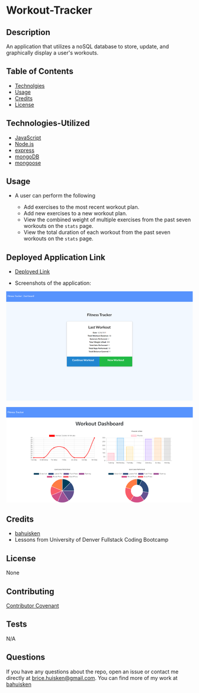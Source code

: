 # Workout-Tracker

## Description

An application that utilizes a noSQL database to store, update, and graphically display a user's workouts.

## Table of Contents

- [Technolgies](#Technologies-Utilized)
- [Usage](#usage)
- [Credits](#credits)
- [License](#license)

## Technologies-Utilized

- [JavaScript](https://developer.mozilla.org/en-US/docs/Web/JavaScript)
- [Node.js](https://nodejs.org/en/)
- [express](https://expressjs.com/)
- [mongoDB](https://www.mongodb.com/2)
- [mongoose](https://mongoosejs.com/)

## Usage

- A user can perform the following

  - Add exercises to the most recent workout plan.
  - Add new exercises to a new workout plan.
  - View the combined weight of multiple exercises from the past seven workouts on the `stats` page.
  - View the total duration of each workout from the past seven workouts on the `stats` page.

## Deployed Application Link

- [Deployed Link](http://fitness-tracker-bah.herokuapp.com)

- Screenshots of the application:

![Homepage](./assets/images/fitness-tracker-01.png)

![Dashboard](./assets/images/fitness-tracker-02.png)

## Credits

- [bahuisken](https://github.com/bahuisken/)
- Lessons from University of Denver Fullstack Coding Bootcamp

## License

None

## Contributing

[Contributor Covenant](https://www.contributor-covenant.org/)

## Tests

N/A

## Questions

If you have any questions about the repo, open an issue or contact me directly at [brice.huisken@gmail.com](mailto:brice.huisken@gmail.com). You can find more of my work at [bahuisken](https://github.com/bahuisken/)

